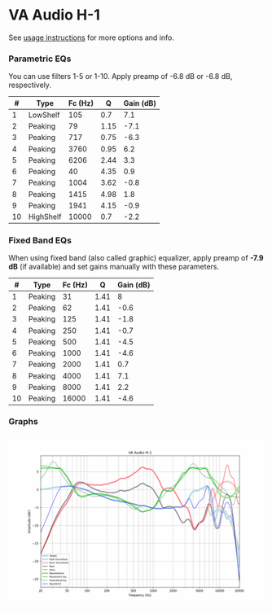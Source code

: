# VA Audio H-1
See [usage instructions](https://github.com/jaakkopasanen/AutoEq#usage) for more options and info.

### Parametric EQs
You can use filters 1-5 or 1-10. Apply preamp of -6.8 dB or -6.8 dB, respectively.

|   # | Type      |   Fc (Hz) |    Q |   Gain (dB) |
|-----|-----------|-----------|------|-------------|
|   1 | LowShelf  |       105 | 0.7  |         7.1 |
|   2 | Peaking   |        79 | 1.15 |        -7.1 |
|   3 | Peaking   |       717 | 0.75 |        -6.3 |
|   4 | Peaking   |      3760 | 0.95 |         6.2 |
|   5 | Peaking   |      6206 | 2.44 |         3.3 |
|   6 | Peaking   |        40 | 4.35 |         0.9 |
|   7 | Peaking   |      1004 | 3.62 |        -0.8 |
|   8 | Peaking   |      1415 | 4.98 |         1.8 |
|   9 | Peaking   |      1941 | 4.15 |        -0.9 |
|  10 | HighShelf |     10000 | 0.7  |        -2.2 |

### Fixed Band EQs
When using fixed band (also called graphic) equalizer, apply preamp of **-7.9 dB** (if available) and set gains manually with these parameters.

|   # | Type    |   Fc (Hz) |    Q |   Gain (dB) |
|-----|---------|-----------|------|-------------|
|   1 | Peaking |        31 | 1.41 |         8   |
|   2 | Peaking |        62 | 1.41 |        -0.6 |
|   3 | Peaking |       125 | 1.41 |        -1.8 |
|   4 | Peaking |       250 | 1.41 |        -0.7 |
|   5 | Peaking |       500 | 1.41 |        -4.5 |
|   6 | Peaking |      1000 | 1.41 |        -4.6 |
|   7 | Peaking |      2000 | 1.41 |         0.7 |
|   8 | Peaking |      4000 | 1.41 |         7.1 |
|   9 | Peaking |      8000 | 1.41 |         2.2 |
|  10 | Peaking |     16000 | 1.41 |        -4.6 |

### Graphs
![](./VA%20Audio%20H-1.png)
